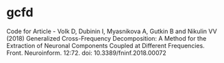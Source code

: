 # gcfd
Code for Article - Volk D, Dubinin I, Myasnikova A, Gutkin B and Nikulin VV (2018) Generalized Cross-Frequency Decomposition: A Method for the Extraction of Neuronal Components Coupled at Different Frequencies. Front. Neuroinform. 12:72. doi: 10.3389/fninf.2018.00072
